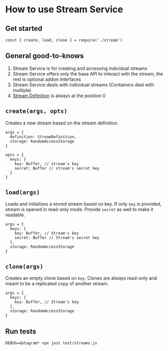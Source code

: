 # How to use Stream Service

## Get started
```
const { create, load, clone } = require('./stream')
```

## General good-to-knows
1. Stream Service is for creating and accessing individual streams
2. Stream Service offers only the base API to interact with the stream, the rest is optional addon interfaces
3. Stream Service deals with individual streams (Containers deal with multiple)
4. [Stream Definition](/docs/how-to-use/CORE_DEFINITIONS.md) is always at the position 0

## `create(args, opts)`

Creates a new stream based on the stream definition.

```
args = { 
  definition: StreamDefinition,
  storage: RandomAccessStorage
}

opts = { 
  keys: { 
    key: Buffer, // stream's key
    secret: Buffer // stream's secret key
  }
}
```

## `load(args)`

Loads and initializes a stored stream based on key. If only `key` is provided, stream is opened in read-only mode. Provide `secret` as well to make it readable.

```
args = { 
  keys: { 
    key: Buffer, // Stream's key
    secret: Buffer // Stream's secret key
  },
  storage: RandomAccessStorage
}
```

## `clone(args)`

Creates an empty clone based on `key`. Clones are always read-only and meant to be a replicated copy of another stream.

```
args = { 
  keys: { 
    key: Buffer, // Stream's key
  },
  storage: RandomAccessStorage
}
```

## Run tests
```
DEBUG=datagram* npx jest test/streams.js
```